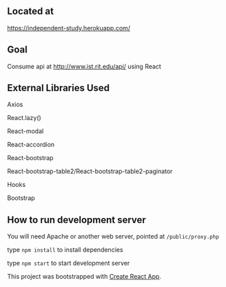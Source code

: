 ## Located at

https://independent-study.herokuapp.com/

## Goal

Consume api at http://www.ist.rit.edu/api/ using React

## External Libraries Used
Axios

React.lazy()

React-modal

React-accordion

React-bootstrap

React-bootstrap-table2/React-bootstrap-table2-paginator

Hooks

Bootstrap

## How to run development server
You will need Apache or another web server, pointed at `/public/proxy.php`

type `npm install` to install dependencies

type `npm start` to start development server




This project was bootstrapped with [Create React App](https://github.com/facebook/create-react-app).
